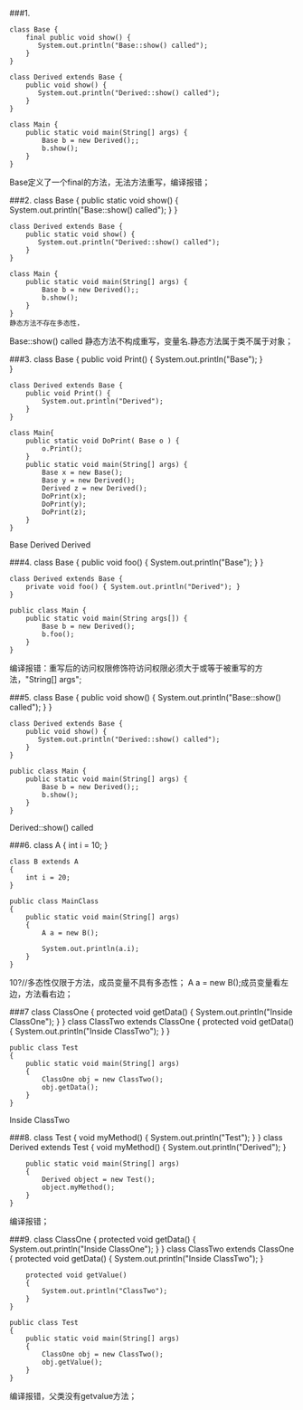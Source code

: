 ###1.

    class Base {
        final public void show() {
           System.out.println("Base::show() called");
        }
    }
      
    class Derived extends Base {
        public void show() {
           System.out.println("Derived::show() called");
        }
    }
      
    class Main {
        public static void main(String[] args) {
            Base b = new Derived();;
            b.show();
        }
    }
   Base定义了一个final的方法，无法方法重写，编译报错；
    
###2.
    class Base {
        public static void show() {
           System.out.println("Base::show() called");
        }
    }
      
    class Derived extends Base {
        public static void show() {
           System.out.println("Derived::show() called");
        }
    }
      
    class Main {
        public static void main(String[] args) {
            Base b = new Derived();;
            b.show();
        }
    }
    静态方法不存在多态性，
   Base::show() called 静态方法不构成重写，变量名.静态方法属于类不属于对象；
    
###3.
    class Base {
        public void Print() {
            System.out.println("Base");
        }         
    }
     
    class Derived extends Base {    
        public void Print() {
            System.out.println("Derived");
        }
    }
     
    class Main{
        public static void DoPrint( Base o ) {
            o.Print();   
        }
        public static void main(String[] args) {
            Base x = new Base();
            Base y = new Derived();
            Derived z = new Derived();
            DoPrint(x);
            DoPrint(y);
            DoPrint(z);
        }
    }
   Base
   Derived
   Derived 
    
###4.
    class Base {
        public void foo() { System.out.println("Base"); }
    }
      
    class Derived extends Base {
        private void foo() { System.out.println("Derived"); } 
    }
      
    public class Main {
        public static void main(String args[]) {
            Base b = new Derived();
            b.foo();
        }
    } 
   编译报错：重写后的访问权限修饰符访问权限必须大于或等于被重写的方法，"String[] args";
    
###5.
    class Base {
        public void show() {
           System.out.println("Base::show() called");
        }
    }
      
    class Derived extends Base {
        public void show() {
           System.out.println("Derived::show() called");
        }
    }
      
    public class Main {
        public static void main(String[] args) {
            Base b = new Derived();;
            b.show();
        }
    }
   Derived::show() called
   
###6.
    class A
    {
        int i = 10;
    }
     
    class B extends A
    {
        int i = 20;
    }
     
    public class MainClass
    {
        public static void main(String[] args)
        {
            A a = new B();
     
            System.out.println(a.i);
        }
    }
   10?//多态性仅限于方法，成员变量不具有多态性； A a = new B();成员变量看左边，方法看右边；
   
###7
    class ClassOne
    { 
        protected void getData() 
        { 
            System.out.println("Inside ClassOne");
        } 
    } 
    class ClassTwo extends ClassOne
    { 
        protected void getData() 
        { 
            System.out.println("Inside ClassTwo");
        } 
    } 
      
    public class Test 
    { 
        public static void main(String[] args) 
        { 
            ClassOne obj = new ClassTwo();
            obj.getData(); 
        } 
    } 
   Inside ClassTwo
   
###8.
    class Test 
    { 
        void myMethod() 
        { 
            System.out.println("Test");
        } 
    } 
    class Derived extends Test
    { 
        void myMethod() 
        { 
            System.out.println("Derived");
        } 
          
        public static void main(String[] args) 
        { 
            Derived object = new Test(); 
            object.myMethod(); 
        } 
    } 
   编译报错；
   
###9.
    class ClassOne
    { 
        protected void getData() 
        { 
            System.out.println("Inside ClassOne");
        } 
    } 
    class ClassTwo extends ClassOne
    { 
        protected void getData() 
        { 
            System.out.println("Inside ClassTwo");
        } 
          
        protected void getValue() 
        { 
            System.out.println("ClassTwo");
        } 
    } 
      
    public class Test 
    { 
        public static void main(String[] args) 
        { 
            ClassOne obj = new ClassTwo();
            obj.getValue(); 
        } 
    } 
编译报错，父类没有getvalue方法；